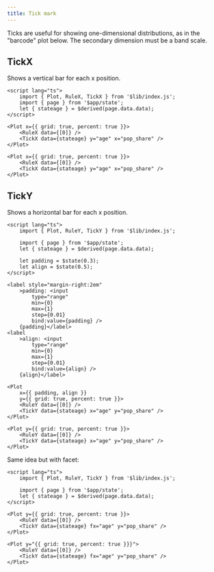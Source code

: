 ```yaml
---
title: Tick mark
---
```


Ticks are useful for showing one-dimensional distributions, as in the "barcode" plot below. The secondary dimension must be a band scale.

## TickX

Shows a vertical bar for each x position.

```svelte live
<script lang="ts">
    import { Plot, RuleX, TickX } from '$lib/index.js';
    import { page } from '$app/state';
    let { stateage } = $derived(page.data.data);
</script>

<Plot x={{ grid: true, percent: true }}>
    <RuleX data={[0]} />
    <TickX data={stateage} y="age" x="pop_share" />
</Plot>
```

```svelte
<Plot x={{ grid: true, percent: true }}>
    <RuleX data={[0]} />
    <TickX data={stateage} y="age" x="pop_share" />
</Plot>
```

## TickY

Shows a horizontal bar for each x position.

```svelte live
<script lang="ts">
    import { Plot, RuleY, TickY } from '$lib/index.js';

    import { page } from '$app/state';
    let { stateage } = $derived(page.data.data);

    let padding = $state(0.3);
    let align = $state(0.5);
</script>

<label style="margin-right:2em"
    >padding: <input
        type="range"
        min={0}
        max={1}
        step={0.01}
        bind:value={padding} />
    {padding}</label>
<label
    >align: <input
        type="range"
        min={0}
        max={1}
        step={0.01}
        bind:value={align} />
    {align}</label>

<Plot
    x={{ padding, align }}
    y={{ grid: true, percent: true }}>
    <RuleY data={[0]} />
    <TickY data={stateage} x="age" y="pop_share" />
</Plot>
```

```svelte
<Plot y={{ grid: true, percent: true }}>
    <RuleY data={[0]} />
    <TickY data={stateage} x="age" y="pop_share" />
</Plot>
```

Same idea but with facet:

```svelte live
<script lang="ts">
    import { Plot, RuleY, TickY } from '$lib/index.js';

    import { page } from '$app/state';
    let { stateage } = $derived(page.data.data);
</script>

<Plot y={{ grid: true, percent: true }}>
    <RuleY data={[0]} />
    <TickY data={stateage} fx="age" y="pop_share" />
</Plot>
```

```svelte
<Plot y="{{ grid: true, percent: true }}}">
    <RuleY data={[0]} />
    <TickY data={stateage} fx="age" y="pop_share" />
</Plot>
```
